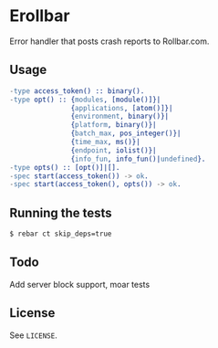 # Erollbar

Error handler that posts crash reports to Rollbar.com.

## Usage

``` erlang
-type access_token() :: binary().
-type opt() :: {modules, [module()]}|
               {applications, [atom()]}|
               {environment, binary()}|
               {platform, binary()}|
               {batch_max, pos_integer()}|
               {time_max, ms()}|
               {endpoint, iolist()}|
               {info_fun, info_fun()|undefined}.
-type opts() :: [opt()]|[].
-spec start(access_token()) -> ok.
-spec start(access_token(), opts()) -> ok.
```

## Running the tests

``` bash
$ rebar ct skip_deps=true
```

## Todo

Add server block support, moar tests

## License

See `LICENSE`.
